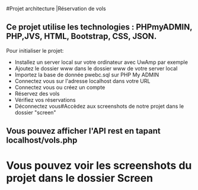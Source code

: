 
#Projet architecture |Réservation de vols

## Ce projet utilise les technologies : PHPmyADMIN, PHP,JVS, HTML, Bootstrap, CSS, JSON.

Pour initialiser le projet:
- Installez un server local sur votre ordinateur avec UwAmp par exemple
- Ajoutez le dossier www dans le dossier www de votre server local
- Importez la base de donnée pwebc.sql sur PHP My ADMIN
- Connectez vous sur l'adresse localhost dans votre URL
- Connectez vous ou créez un compte
- Réservez des vols
- Vérifiez vos réservations
- Déconnectez vous#Accèdez aux screenshots de notre projet dans le dossier "screen" 

## Vous pouvez afficher l'API rest en tapant localhost/vols.php
# Vous pouvez voir les screenshots du projet dans le dossier Screen


